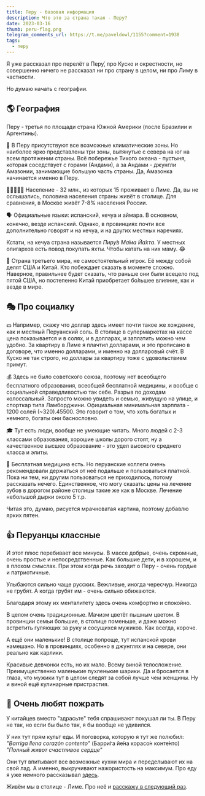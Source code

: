 ```yaml
---
title: Перу - базовая информация 
description: Что это за страна такая - Перу?
date: 2023-03-16
thumb: peru-flag.png
telegram_comments_url: https://t.me/paveldowl/1155?comment=1938
tags:
  - перу
---
```


Я уже рассказал про перелёт в Перу́, про Куско и окрестности, но совершенно ничего не рассказал ни про страну в целом, ни про Лиму в частности.

Но думаю начать с географии. 

## 🌎 География

Перу - третья по площади страна Южной Америки (после Бразилии и Аргентины). 

🌄 В Перу присутствуют все возможные климатические зоны. Но наиболее ярко представлены три зоны, вытянутые с севера на юг на всем протяжении страны. Всё побережье Тихого океана - пустыня, которая соседствует с горами (Андами), а за Андами - джунгли Амазонии, занимающие большую часть страны. Да, Амазонка начинается именно в Перу.

🧑🏾‍🤝‍🧑🏾 Население - 32 млн., из которых 15 проживает в Лиме. Да, вы не ослышались, половина населения страны живёт в столице. Для сравнения, в Москве живёт 7-8% населения России.

🗣 Официальные языки: испанский, кечуа и аймара. В основном, конечно, везде испанский. Однако, в провинциях почти все дополнительно говорят и на кечуа, и на других местных наречиях. 

Кстати, на кечуа страна называется _Пиру́в Ма́ма Йа́хта_. У местных олигархов есть повод покупать яхты. Чтобы катать на них маму. 😂

👢 Страна третьего мира, не самостоятельный игрок. Её между собой делят США и Китай. Кто побеждает сказать в моменте сложно. Наверное, правильнее будет сказать, что раньше они были всецело под пятой США, но постепенно Китай приобретает бо́льшее влияние, как и везде в мире. 

## 🎭 Про социалку

💵 Например, скажу что доллар здесь имеет почти такое же хождение, как и местный Перуанский соль. В столице в супермаркетах на кассе цена показывается и в солях, и в долларах, и заплатить можно чем удобно. За квартиру в Лиме я плачтил долларами, и это прописано в договоре, что именно долларами, и именно на долларовый счёт. В Куско не так строго, но доллары за квартиру тоже с удовольствием примут.

💰 Здесь не было советского союза, поэтому нет всеобщего бесплатного образования, всеобщей бесплатной медицины, и вообще с социальной справедливостью так себе. Разрыв по доходам колоссальный. Запросто можно увидеть и семью, живущую на улице, и спорткар типа Ламборджини. Официальная минимальная зарплата - 1200 солей (~$320). 45% населения проживают за официальной чертой бедности, при этом показатель средней зарплаты ~$500. Это говорит о том, что хоть богатых и немного, богаты они баснословно.

🎓 Тут есть люди, вообще не умеющие читать. Много людей с 2-3 классами образования, хорошие школы дорого стоят, ну а качественное высшее образование - это удел высокого среднего класса и элиты.

💉 Бесплатная медицина есть. Но перуанские коллеги очень рекомендовали держаться от неё подальше и пользоваться платной. Пока ни тем, ни другим пользоваться не приходилось, потому рассказать нечего. Единственное, что могу сказать: цены на лечение зубов в дорогом районе столицы  такие же как в Москве. Лечение небольшой дырки около 5 т.р.

Читая это, думаю, рисуется мрачноватая картина, поэтому добавлю ярких пятен.

## 👍 Перуанцы классные

И этот плюс перебивает все минусы. В массе добрые, очень скромные, очень простые и непосредственные. Как большие дети, и в хорошем, и в плохом смыслах. При этом когда речь заходит о Перу - очень гордые и патриотичные.

Улыбаются сильно чаще русских. Вежливые, иногда череcчур. Никогда не грубят. А когда грубят им - очень сильно обижаются.

Благодаря этому их менталитету здесь очень комфортно и спокойно.

В целом очень традиционные. Мачизм цветёт пышным цветом. В провинции семьи большие, в столице поменьше, и даже можно встретить гуляющих за руку и сосущихся мужиков. Как всегда, короче.

А ещё они маленькие! В столице попроще, тут испанской крови намешано. Но в провинциях, особенно в джунглях и на севере, они реально как карлики.

Красивые девчонки есть, но их мало. Всему виной телосложение. Преимущественно маленькие пухленькие шарики. Да и бросается в глаза, что мужики тут в целом следят за собой лучше чем женщины. Ну и виной ещё кулинарные пристрастия.

## 🍝 Очень любят пожрать 

У китайцев вместо "здрасьте" тебя спрашивают покушал ли ты. В Перу не так, но если бы было так, я бы вообще не удивился.

У них тут прям культ еды. И поговорка, которую я тут же полюбил: 
_"Barriga llena corazón contento"_
(Барри́га йе́на корасо́н конте́нто)
_"Полный живот счастливое сердце"_

Они тут впитывают все возможные кухни мира и переделывают их на свой лад. А именно, выкручивают нажористость на максимум. Про еду я уже немного рассказывал [здесь](/blog/2023/2023-01-04-eda).

Живём мы в столице - Лиме. Про неё и [расскажу в следующий раз](/blog/2023/2023-03-17-lima-base-info).